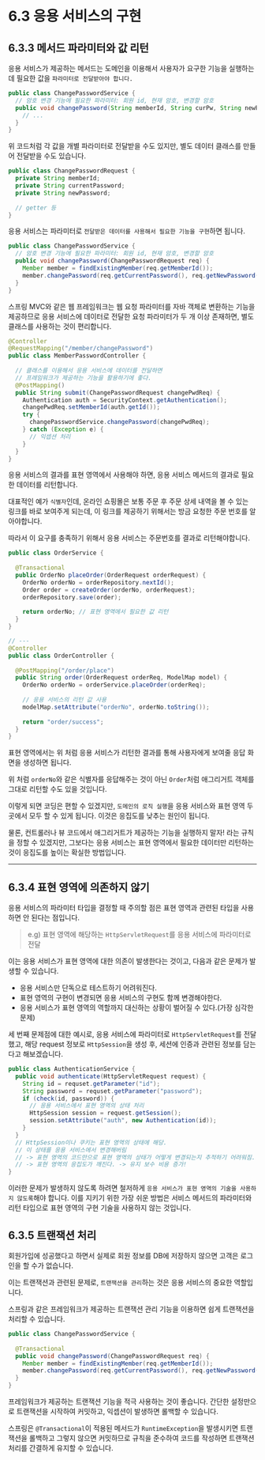 # 6.3 응용 서비스의 구현
## 6.3.3 메서드 파라미터와 값 리턴

응용 서비스가 제공하는 메서드는 도메인을 이용해서 사용자가 요구한 기능을 실행하는 데 필요한 값을 `파라미터로 전달받아야 합니다.`

```java
public class ChangePasswordService {
  // 암호 변경 기능에 필요한 파라미터: 회원 id, 현재 암호, 변경할 암호
  public void changePassword(String memberId, String curPw, String newPw) {
    // ...
  }
}
```

위 코드처럼 각 값을 개별 파라미터로 전달받을 수도 있지만, 별도 데이터 클래스를 만들어 전달받을 수도 있습니다.
```java
public class ChangePasswordRequest {
  private String memberId;
  private String currentPassword;
  private String newPassword;
  
  // getter 등
}
```

응용 서비스는 파라미터로 `전달받은 데이터를 사용해서 필요한 기능을 구현`하면 됩니다.
```java
public class ChangePasswordService {
  // 암호 변경 기능에 필요한 파라미터: 회원 id, 현재 암호, 변경할 암호
  public void changePassword(ChangePasswordRequest req) {
    Member member = findExistingMember(req.getMemberId());
    member.changePassword(req.getCurrentPassword(), req.getNewPassword());
  }
}
```

스프링 MVC와 같은 웹 프레임워크는 웹 요청 파라미터를 자바 객체로 변환하는 기능을 제공하므로 응용 서비스에 데이터로 전달한 요청 파라미터가 두 개 이상 존재하면,
별도 클래스를 사용하는 것이 편리합니다.
```java
@Controller
@RequestMapping("/member/changePassword")
public class MemberPasswordController {
  
  // 클래스를 이용해서 응용 서비스에 데이터를 전달하면
  // 프레임워크가 제공하는 기능을 활용하기에 좋다.
  @PostMapping()
  public String submit(ChangePasswordRequest changePwdReq) {
    Authentication auth = SecurityContext.getAuthentication();
    changePwdReq.setMemberId(auth.getId());
    try {
      changePasswordService.changePassword(changePwdReq);
    } catch (Exception e) {
      // 익셉션 처리
    }
  }
}
```

응용 서비스의 결과를 표현 영역에서 사용해야 하면, 응용 서비스 메서드의 결과로 필요한 데이터를 리턴합니다.

대표적인 예가 `식별자`인데, 온라인 쇼핑몰은 보통 주문 후 주문 상세 내역을 볼 수 있는 링크를 바로 보여주게 되는데, 이 링크를 제공하기 위해서는 방금 요청한 주문 번호를 알아야합니다.

따라서 이 요구를 충족하기 위해서 응용 서비스는 주문번호를 결과로 리턴해야합니다.
```java
public class OrderService {
  
  @Transactional
  public OrderNo placeOrder(OrderRequest orderRequest) {
    OrderNo orderNo = orderRepository.nextId();
    Order order = createOrder(orderNo, orderRequest);
    orderRepository.save(order);
    
    return orderNo; // 표현 영역에서 필요한 값 리턴
  }
}

// ---
@Controller
public class OrderController {
  
  @PostMapping("/order/place")
  public String order(OrderRequest orderReq, ModelMap model) {
    OrderNo orderNo = orderService.placeOrder(orderReq);
    
    // 응용 서비스의 리턴 값 사용
    modelMap.setAttribute("orderNo", orderNo.toString());
    
    return "order/success";
  }
}
```

표현 영역에서는 위 처럼 응용 서비스가 리턴한 결과를 통해 사용자에게 보여줄 응답 화면을 생성하면 됩니다.

위 처럼 `orderNo`와 같은 식별자를 응답해주는 것이 아닌 `Order`처럼 애그리거트 객체를 그대로 리턴할 수도 있을 것입니다.

이렇게 되면 코딩은 편할 수 있겠지만, `도메인의 로직 실행`을 응용 서비스와 표현 영역 두 곳에서 모두 할 수 있게 됩니다. 이것은 응집도를 낮추는 원인이 됩니다.

물론, 컨트롤러나 뷰 코드에서 애그리거트가 제공하는 기능을 실행하지 말자! 라는 규칙을 정할 수 있겠지만, 그보다는 응용 서비스는 표현 영역에서 필요한 데이터만 리턴하는 것이 응집도를 높이는 확실한 방법입니다.

---
## 6.3.4 표현 영역에 의존하지 않기
응용 서비스의 파라미터 타입을 결정할 때 주의할 점은 표현 영역과 관련된 타입을 사용하면 안 된다는 점입니다.

> e.g) 표현 영역에 해당하는 `HttpServletRequest`를 응용 서비스에 파라미터로 전달

이는 응용 서비스가 표현 영역에 대한 의존이 발생한다는 것이고, 다음과 같은 문제가 발생할 수 있습니다.
- 응용 서비스만 단독으로 테스트하기 어려워진다.
- 표현 영역의 구현이 변경되면 응용 서비스의 구현도 함께 변경해야한다.
- 응용 서비스가 표현 영역의 역할까지 대신하는 상황이 벌어질 수 있다.(가장 심각한 문제)

세 번째 문제점에 대한 예시로, 응용 서비스에 파라미터로 `HttpServletRequest`를 전달했고, 해당 request 정보로 `HttpSession`을 생성 후, 세션에 인증과 관련된 정보를 담는다고 해보겠습니다.
```java
public class AuthenticationService {
  public void authenticate(HttpServletRequest request) {
    String id = requset.getParameter("id");
    String password = requset.getParameter("password");
    if (check(id, password)) {
      // 응용 서비스에서 표현 영역의 상태 처리
      HttpSession session = request.getSession();
      session.setAttribute("auth", new Authentication(id));
    }
  }
  // HttpSession이나 쿠키는 표현 영역의 상태에 해당.
  // 이 상태를 응용 서비스에서 변경해버림
  // -> 표현 영역의 코드만으로 표현 영역의 상태가 어떻게 변경되는지 추적하기 어려워짐.
  // -> 표현 영역의 응집도가 깨진다. -> 유지 보수 비용 증가!
}
```

이러한 문제가 발생하지 않도록 하려면 철저하게 `응용 서비스가 표현 영역의 기술을 사용하지 않도록`해야 합니다. 이를 지키기 위한 가장 쉬운 방법은 서비스 메서드의 파라미터와 리턴 타입으로 표현 영역의 구현 기술을 사용하지 않는 것입니다.

## 6.3.5 트랜잭션 처리
회원가입에 성공했다고 하면서 실제로 회원 정보를 DB에 저장하지 않으면 고객은 로그인을 할 수가 없습니다.

이는 트랜잭션과 관련된 문제로, `트랜잭션을 관리`하는 것은 응용 서비스의 중요한 역할입니다.

스프링과 같은 프레임워크가 제공하는 트랜잭션 관리 기능을 이용하면 쉽게 트랜잭션을 처리할 수 있습니다.

```java
public class ChangePasswordService {
  
  @Transactional
  public void changePassword(ChangePasswordRequest req) {
    Member member = findExistingMember(req.getMemberId());
    member.changePassword(req.getCurrentPassword(), req.getNewPassword());
  }
}
```

프레임워크가 제공하는 트랜잭션 기능을 적극 사용하는 것이 좋습니다. 간단한 설정만으로 트랜잭션을 시작하여 커밋하고, 익셉션이 발생하면 롤백할 수 있습니다.

스프링은 `@Transactional`이 적용된 메서드가 `RuntimeException`을 발생시키면 트랜잭션을 롤백하고 그렇지 않으면 커밋하므로 규칙을 준수하여 코드를 작성하면 트랜잭션 처리를 간결하게 유지할 수 있습니다.
